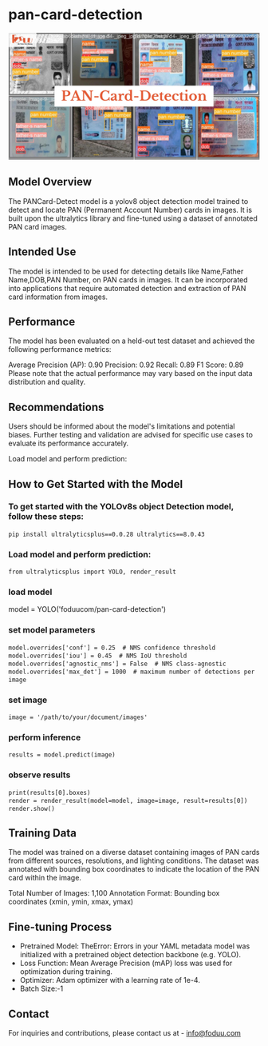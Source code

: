# pan-card-detection
![](https://github.com/foduucom/pan-card-detection/blob/main/PAN-Card-Detection.jpg)
## Model Overview
The PANCard-Detect model is a yolov8 object detection model trained to detect and locate PAN (Permanent Account Number) cards in images. It is built upon the ultralytics library and fine-tuned using a dataset of annotated PAN card images.

## Intended Use
The model is intended to be used for detecting details like Name,Father Name,DOB,PAN Number, on PAN cards in images. It can be incorporated into applications that require automated detection and extraction of PAN card information from images.

## Performance
The model has been evaluated on a held-out test dataset and achieved the following performance metrics:

Average Precision (AP): 0.90 Precision: 0.92 Recall: 0.89 F1 Score: 0.89 Please note that the actual performance may vary based on the input data distribution and quality.

## Recommendations
Users should be informed about the model's limitations and potential biases. Further testing and validation are advised for specific use cases to evaluate its performance accurately.

Load model and perform prediction:

## How to Get Started with the Model
### To get started with the YOLOv8s object Detection model, follow these steps:
```
pip install ultralyticsplus==0.0.28 ultralytics==8.0.43
```
### Load model and perform prediction:
```
from ultralyticsplus import YOLO, render_result
```
### load model
model = YOLO('foduucom/pan-card-detection')

### set model parameters
```
model.overrides['conf'] = 0.25  # NMS confidence threshold
model.overrides['iou'] = 0.45  # NMS IoU threshold
model.overrides['agnostic_nms'] = False  # NMS class-agnostic
model.overrides['max_det'] = 1000  # maximum number of detections per image
```
### set image
```
image = '/path/to/your/document/images'
```
### perform inference
```
results = model.predict(image)
```
### observe results
```
print(results[0].boxes)
render = render_result(model=model, image=image, result=results[0])
render.show()
```

## Training Data
The model was trained on a diverse dataset containing images of PAN cards from different sources, resolutions, and lighting conditions. The dataset was annotated with bounding box coordinates to indicate the location of the PAN card within the image.

Total Number of Images: 1,100 Annotation Format: Bounding box coordinates (xmin, ymin, xmax, ymax)

## Fine-tuning Process
* Pretrained Model: TheError: Errors in your YAML metadata model was initialized with a pretrained object detection backbone (e.g. YOLO).
* Loss Function: Mean Average Precision (mAP) loss was used for optimization during training.
* Optimizer: Adam optimizer with a learning rate of 1e-4.
* Batch Size:-1

## Contact 
For inquiries and contributions, please contact us at - [info@foduu.com](mailto:info@foduu.com)
